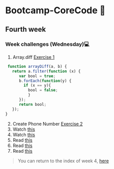 # Bootcamp-CoreCode 🚀

## Fourth week
### Week challenges (Wednesday)💻
1. Array.diff [Exercise 1](https://www.codewars.com/kata/523f5d21c841566fde000009)
```javascript
 function arrayDiff(a, b) {
   return a.filter(function (x) {
      var bool = true;
      b.forEach(function(y) {
        if (x == y){
          bool = false;
          }
      });
      return bool;
   });
}
```
2. Create Phone Number [Exercise 2](https://www.codewars.com/kata/525f50e3b73515a6db000b83)
3. Watch [this](https://www.youtube.com/watch?v=m_MQYyJpIjg)
4. Watch [this](https://www.youtube.com/watch?v=08CWw_VD45w)
5. Read [this](https://medium.com/from-the-scratch/oop-everything-you-need-to-know-about-object-oriented-programming-aee3c18e281b)
6. Read [this](https://naveenkumarkoppala.medium.com/typescript-oops-c327678744b0)
7. Read [this](https://rambabupadimi.medium.com/typescript-object-oriented-programming-7a6fd905d90e)

> You can return to the index of week 4, [here](indexWeek4.md)